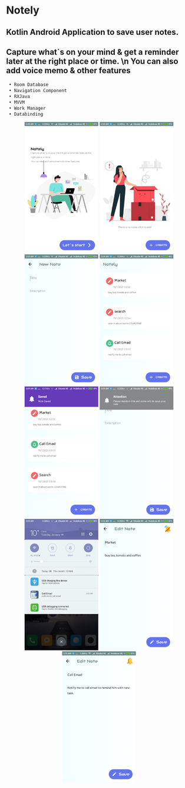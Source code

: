 # Notely

  ## Kotlin Android Application to save user notes.
  ## Capture what\`s on your mind & get a reminder later at the right place or time. \n You can also add voice memo & other features
  
     • Room Database
     • Navigation Component
     • RXJava
     • MVVM
     • Work Manager
     • Databinding

  
  
<p align="center">
  <img src="Notely Screenshots/Screenshot_2021-01-19-02-49-58-541_com.example.notely.png" width="200" title="Get Started">
  <img src="Notely Screenshots/Screenshot_2021-01-19-02-50-06-728_com.example.notely.png" width="200" title="No Notes Screen">
  <img src="Notely Screenshots/Screenshot_2021-01-19-02-55-28-257_com.example.notely.png" width="200" title="Add Note Screen">
  <img src="Notely Screenshots/Screenshot_2021-01-19-03-04-18-826_com.example.notely.png" width="200" title="Notes Screen">
  <img src="Notely Screenshots/Screenshot_2021-01-19-03-09-17-141_com.example.notely.png" width="200" title="Awesome Alerter Screen">
  <img src="Notely Screenshots/Screenshot_2021-01-19-03-09-54-589_com.example.notely.png" width="200" title="Failed to add note Screen">
  <img src="Notely Screenshots/Screenshot_2021-01-19-03-03-57-444_com.miui.home.png" width="200" title="Notification Screen">
  <img src="Notely Screenshots/Screenshot_2021-01-19-02-55-11-672_com.example.notely.png" width="200" title="Edit Note Screen">
  <img src="Notely Screenshots/Screenshot_2021-01-19-02-55-06-043_com.example.notely.png" width="200" title="set Alarm Screen">
</p>
